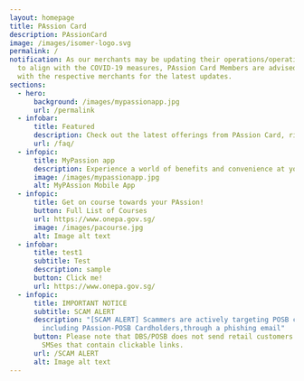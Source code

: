 ```yaml
---
layout: homepage
title: PAssion Card
description: PAssionCard
image: /images/isomer-logo.svg
permalink: /
notification: As our merchants may be updating their operations/operating hours
  to align with the COVID-19 measures, PAssion Card Members are advised to check
  with the respective merchants for the latest updates.
sections:
  - hero:
      background: /images/mypassionapp.jpg
      url: /permalink
  - infobar:
      title: Featured
      description: Check out the latest offerings from PAssion Card, right here, right now.
      url: /faq/
  - infopic:
      title: MyPassion app
      description: Experience a world of benefits and convenience at your fingertips
      image: /images/mypassionapp.jpg
      alt: MyPAssion Mobile App
  - infopic:
      title: Get on course towards your PAssion!
      button: Full List of Courses
      url: https://www.onepa.gov.sg/
      image: /images/pacourse.jpg
      alt: Image alt text
  - infobar:
      title: test1
      subtitle: Test
      description: sample
      button: Click me!
      url: https://www.onepa.gov.sg/
  - infopic:
      title: IMPORTANT NOTICE
      subtitle: SCAM ALERT
      description: "[SCAM ALERT] Scammers are actively targeting POSB customers,
        including PAssion-POSB Cardholders,through a phishing email"
      button: Please note that DBS/POSB does not send retail customers emails and
        SMSes that contain clickable links.
      url: /SCAM ALERT
      alt: Image alt text
---
```

